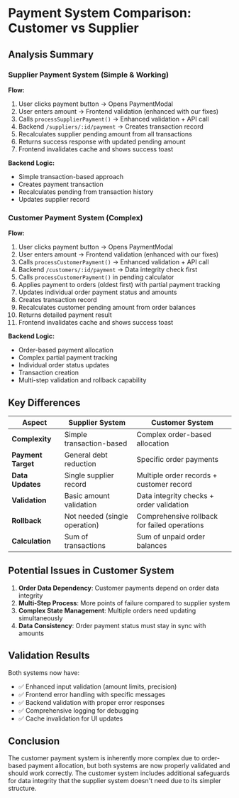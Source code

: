 # Payment System Comparison: Customer vs Supplier

## Analysis Summary

### Supplier Payment System (Simple & Working)
**Flow:**
1. User clicks payment button → Opens PaymentModal
2. User enters amount → Frontend validation (enhanced with our fixes)
3. Calls `processSupplierPayment()` → Enhanced validation + API call
4. Backend `/suppliers/:id/payment` → Creates transaction record
5. Recalculates supplier pending amount from all transactions
6. Returns success response with updated pending amount
7. Frontend invalidates cache and shows success toast

**Backend Logic:**
- Simple transaction-based approach
- Creates payment transaction
- Recalculates pending from transaction history
- Updates supplier record

### Customer Payment System (Complex)
**Flow:**
1. User clicks payment button → Opens PaymentModal  
2. User enters amount → Frontend validation (enhanced with our fixes)
3. Calls `processCustomerPayment()` → Enhanced validation + API call
4. Backend `/customers/:id/payment` → Data integrity check first
5. Calls `processCustomerPayment()` in pending calculator
6. Applies payment to orders (oldest first) with partial payment tracking
7. Updates individual order payment status and amounts
8. Creates transaction record
9. Recalculates customer pending amount from order balances
10. Returns detailed payment result
11. Frontend invalidates cache and shows success toast

**Backend Logic:**
- Order-based payment allocation
- Complex partial payment tracking
- Individual order status updates
- Transaction creation
- Multi-step validation and rollback capability

## Key Differences

| Aspect | Supplier System | Customer System |
|--------|----------------|-----------------|
| **Complexity** | Simple transaction-based | Complex order-based allocation |
| **Payment Target** | General debt reduction | Specific order payments |
| **Data Updates** | Single supplier record | Multiple order records + customer record |
| **Validation** | Basic amount validation | Data integrity checks + order validation |
| **Rollback** | Not needed (single operation) | Comprehensive rollback for failed operations |
| **Calculation** | Sum of transactions | Sum of unpaid order balances |

## Potential Issues in Customer System

1. **Order Data Dependency**: Customer payments depend on order data integrity
2. **Multi-Step Process**: More points of failure compared to supplier system
3. **Complex State Management**: Multiple orders need updating simultaneously
4. **Data Consistency**: Order payment status must stay in sync with amounts

## Validation Results

Both systems now have:
- ✅ Enhanced input validation (amount limits, precision)
- ✅ Frontend error handling with specific messages
- ✅ Backend validation with proper error responses
- ✅ Comprehensive logging for debugging
- ✅ Cache invalidation for UI updates

## Conclusion

The customer payment system is inherently more complex due to order-based payment allocation, but both systems are now properly validated and should work correctly. The customer system includes additional safeguards for data integrity that the supplier system doesn't need due to its simpler structure.
